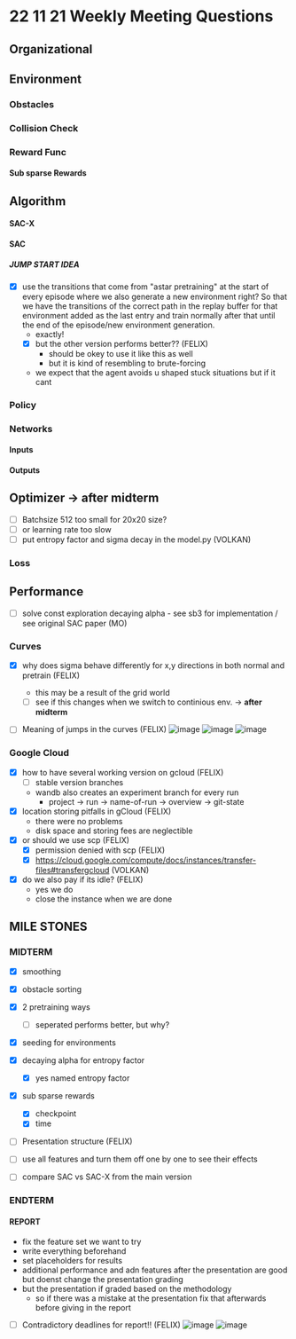 # 22 11 21 Weekly Meeting Questions

## Organizational

## Environment
### Obstacles

### Collision Check
### Reward Func
#### Sub sparse Rewards
  
## Algorithm
#### SAC-X
#### SAC
##### JUMP START IDEA
- [X] use the transitions that come from "astar pretraining" at the start of every episode where we 
	  also generate a new environment right? So that we have the transitions of the correct path in the replay buffer for that environment added as the last entry and train normally after that until the end of the episode/new environment generation.
  -  exactly!
  -  [X] but the other version performs better?? (FELIX)
    - should be okey to use it like this as well
    - but it is kind of resembling to brute-forcing
  - we expect that the agent avoids u shaped stuck situations but if it cant 
### Policy
### Networks
#### Inputs
#### Outputs

## Optimizer -> **after midterm**
- [ ] Batchsize 512 too small for 20x20 size?
- [ ] or learning rate too slow
- [ ] put entropy factor and sigma decay in the model.py (VOLKAN)
### Loss
## Performance
- [ ] solve const exploration decaying alpha - see sb3 for implementation / see original SAC paper (MO)
### Curves
- [X] why does sigma behave differently for x,y directions in both normal and pretrain (FELIX)
  - this may be a result of the grid world 
  - [ ] see if this changes when we switch to continious env. -> **after midterm**
- [ ] Meaning of jumps in the curves (FELIX)
![image](https://user-images.githubusercontent.com/75018544/206923169-bc0d0b23-dfa1-44b6-981e-c669ab85b5fd.png)
![image](https://user-images.githubusercontent.com/75018544/206923185-276b9a01-4895-46dd-a65d-3f12ce847b92.png)
![image](https://user-images.githubusercontent.com/75018544/206923192-808446e7-2598-4dd7-a833-c30f14fb62b7.png)


### Google Cloud
- [X] how to have several working version on gcloud (FELIX)
  - [ ] stable version branches
  - wandb also creates an experiment branch for every run
    - project -> run -> name-of-run -> overview -> git-state
- [X] location storing pitfalls in gCloud (FELIX)
  - there were no problems
  - disk space and storing fees are neglectible 
- [X] or should we use scp (FELIX)
  - [X] permission denied with scp (FELIX)
  - [X] https://cloud.google.com/compute/docs/instances/transfer-files#transfergcloud (VOLKAN)
- [X] do we also pay if its idle? (FELIX)
  - yes we do
  - close the instance when we are done

## MILE STONES

### MIDTERM
- [X] smoothing
- [X] obstacle sorting
- [X] 2 pretraining ways
  - [ ] seperated performs better, but why? 	
- [X] seeding for environments
- [X] decaying alpha for entropy factor
  - [X] yes named entropy factor 
- [X] sub sparse rewards
  - [X] checkpoint
  - [X] time

- [ ] Presentation structure (FELIX)

- [ ] use all features and turn them off one by one to see their effects

- [ ] compare SAC vs SAC-X from the main version 

### ENDTERM

#### REPORT
- fix the feature set we want to try
- write everything beforehand 
- set placeholders for results
- additional performance and adn features after the presentation are good but doenst change the presentation grading
- but the presentation if graded based on the methodology 
  - so if there was a mistake at the presentation fix that afterwards before giving in the report
- [ ] Contradictory deadlines for report!! (FELIX) 
![image](https://user-images.githubusercontent.com/75018544/206950452-3defd6e5-f282-42bf-b4d4-4b059804aedf.png)
![image](https://user-images.githubusercontent.com/75018544/206950458-9856b139-e755-4016-8280-10dd296c2305.png)


